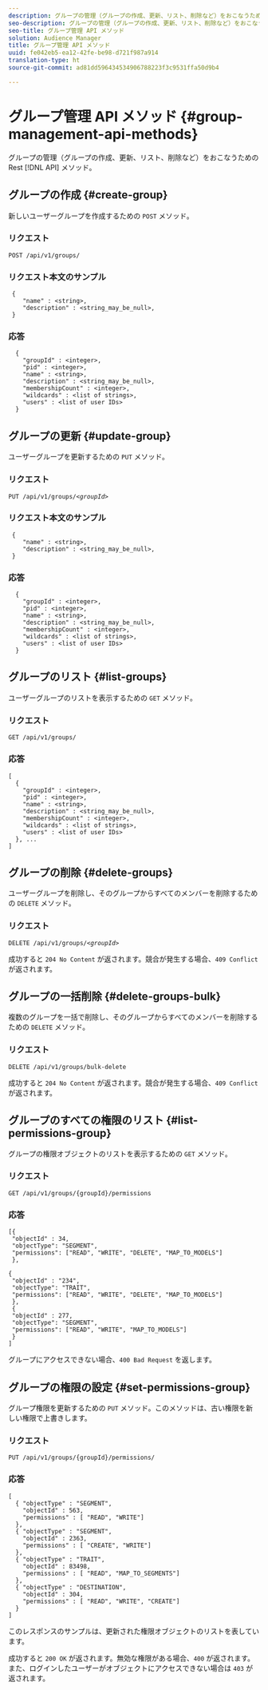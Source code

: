 ```yaml
---
description: グループの管理（グループの作成、更新、リスト、削除など）をおこなうための Rest API メソッド。
seo-description: グループの管理（グループの作成、更新、リスト、削除など）をおこなうための Rest API メソッド。
seo-title: グループ管理 API メソッド
solution: Audience Manager
title: グループ管理 API メソッド
uuid: fe042eb5-ea12-42fe-be98-d721f987a914
translation-type: ht
source-git-commit: ad81dd596434534906788223f3c9531ffa50d9b4

---
```



# グループ管理 API メソッド {#group-management-api-methods}

グループの管理（グループの作成、更新、リスト、削除など）をおこなうための Rest [!DNL API] メソッド。

<!-- c_rest_api_user_man_group.xml -->

## グループの作成 {#create-group}

新しいユーザーグループを作成するための `POST` メソッド。

<!-- r_rest_api_group_create.xml -->

### リクエスト

`POST /api/v1/groups/`

### リクエスト本文のサンプル

```
 {
    "name" : <string>,
    "description" : <string_may_be_null>,
 }
```

### 応答

```
  {
    "groupId" : <integer>,
    "pid" : <integer>,
    "name" : <string>,
    "description" : <string_may_be_null>,
    "membershipCount" : <integer>,
    "wildcards" : <list of strings>,
    "users" : <list of user IDs>
  }
```

## グループの更新 {#update-group}

ユーザーグループを更新するための `PUT` メソッド。

<!--
r_rest_api_group_update.xml
-->

### リクエスト

`PUT /api/v1/groups/`*`<groupId>`*

### リクエスト本文のサンプル

```
 {
    "name" : <string>,
    "description" : <string_may_be_null>,
 }
```

### 応答

```
  {
    "groupId" : <integer>,
    "pid" : <integer>,
    "name" : <string>,
    "description" : <string_may_be_null>,
    "membershipCount" : <integer>,
    "wildcards" : <list of strings>,
    "users" : <list of user IDs>
  }
```

## グループのリスト {#list-groups}

ユーザーグループのリストを表示するための `GET` メソッド。

<!--
r_rest_api_group_list.xml
-->

### リクエスト

`GET /api/v1/groups/`

### 応答

```
[
  { 
    "groupId" : <integer>,
    "pid" : <integer>,
    "name" : <string>,
    "description" : <string_may_be_null>,
    "membershipCount" : <integer>,
    "wildcards" : <list of strings>,
    "users" : <list of user IDs>
  }, ...
]
```

## グループの削除 {#delete-groups}

ユーザーグループを削除し、そのグループからすべてのメンバーを削除するための `DELETE` メソッド。

<!-- r_rest_api_group_delete.xml -->

### リクエスト

`DELETE /api/v1/groups/`*`<groupId>`*

成功すると `204 No Content` が返されます。競合が発生する場合、`409 Conflict` が返されます。

## グループの一括削除 {#delete-groups-bulk}

複数のグループを一括で削除し、そのグループからすべてのメンバーを削除するための `DELETE` メソッド。

<!-- r_rest_api_group_delete_bulk.xml -->

### リクエスト

`DELETE /api/v1/groups/bulk-delete`

成功すると `204 No Content` が返されます。競合が発生する場合、`409 Conflict` が返されます。

## グループのすべての権限のリスト {#list-permissions-group}

グループの権限オブジェクトのリストを表示するための `GET` メソッド。

<!-- r_rest_api_perm_list_group.xml -->

### リクエスト

`GET /api/v1/groups/{groupId}/permissions`

### 応答

```
[{
 "objectId" : 34,
 "objectType": "SEGMENT",
 "permissions": ["READ", "WRITE", "DELETE", "MAP_TO_MODELS"]
 },

{
 "objectId" : "234",
 "objectType": "TRAIT",
 "permissions": ["READ", "WRITE", "DELETE", "MAP_TO_MODELS"]
 },
 {
 "objectId" : 277,
 "objectType": "SEGMENT",
 "permissions": ["READ", "WRITE", "MAP_TO_MODELS"]
 }
]
```

グループにアクセスできない場合、`400 Bad Request` を返します。

## グループの権限の設定 {#set-permissions-group}

グループ権限を更新するための `PUT` メソッド。このメソッドは、古い権限を新しい権限で上書きします。

<!-- r_rest_api_perm_set.xml -->

### リクエスト

`PUT /api/v1/groups/{groupId}/permissions/`

### 応答

```
[ 
  { "objectType" : "SEGMENT",
    "objectId" : 563,
    "permissions" : [ "READ", "WRITE"]
  },
  { "objectType" : "SEGMENT",
    "objectId" : 2363,
    "permissions" : [ "CREATE", "WRITE"]
  },
  { "objectType" : "TRAIT",
    "objectId" : 83498,
    "permissions" : [ "READ", "MAP_TO_SEGMENTS"]
  },
  { "objectType" : "DESTINATION",
    "objectId" : 304,
    "permissions" : [ "READ", "WRITE", "CREATE"]
  }
]
```

このレスポンスのサンプルは、更新された権限オブジェクトのリストを表しています。

成功すると `200 OK` が返されます。無効な権限がある場合、`400` が返されます。また、ログインしたユーザーがオブジェクトにアクセスできない場合は `403` が返されます。